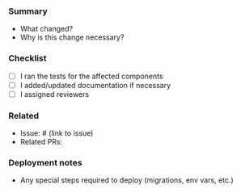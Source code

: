 <!-- Please describe the changes in this PR and why they are needed -->

### Summary

- What changed?
- Why is this change necessary?

### Checklist
- [ ] I ran the tests for the affected components
- [ ] I added/updated documentation if necessary
- [ ] I assigned reviewers

### Related
- Issue: # (link to issue)
- Related PRs: 

### Deployment notes
- Any special steps required to deploy (migrations, env vars, etc.)
